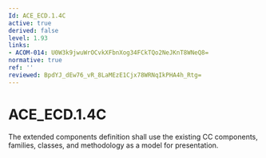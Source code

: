 ```yaml
---
Id: ACE_ECD.1.4C
active: true
derived: false
level: 1.93
links:
- ACOM-014: U0W3k9jwuWrOCvkXFbnXog34FCkTQo2NeJKnT8WNeQ8=
normative: true
ref: ''
reviewed: BpdYJ_dEw76_vR_8LaMEzE1Cjx78WRNqIkPHA4h_Rtg=
---
```


# ACE_ECD.1.4C

The extended components definition shall use the existing CC components, families, classes, and methodology as a model for presentation.